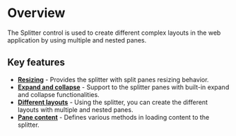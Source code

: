 # Overview

The Splitter control is used to create different complex layouts in the web application by using multiple and nested panes.

## Key features

* **[Resizing](./resizing/)**  - Provides the splitter with split panes resizing behavior.
* **[Expand and collapse](./expand-and-collapse/)** - Support to the splitter panes with built-in expand and collapse functionalities.
* **[Different layouts](./different-layouts/)** - Using the splitter, you can create the different layouts with multiple and nested panes.
* **[Pane content](./pane-content/)**  - Defines various methods in loading content to the splitter.